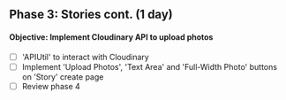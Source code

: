 ## Phase 3: Stories cont. (1 day)

#### Objective: Implement Cloudinary API to upload photos

- [ ] 'APIUtil' to interact with Cloudinary
- [ ] Implement 'Upload Photos', 'Text Area' and 'Full-Width Photo' buttons on 'Story' create page
- [ ] Review phase 4
